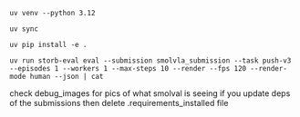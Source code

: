 ```
uv venv --python 3.12
```
```
uv sync
```
```
uv pip install -e .
```
```
uv run storb-eval eval --submission smolvla_submission --task push-v3 --episodes 1 --workers 1 --max-steps 10 --render --fps 120 --render-mode human --json | cat
```
check debug_images for pics of what smolval is seeing
if you update deps of the submissions then delete .requirements_installed file
